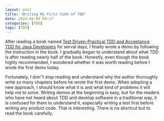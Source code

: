 ```yaml
---
layout: post
title: "Writing My First Code of TDD"
date: 2024-04-09 09:17 
categories: [TDD]
tags: [TDD]
---
```




After reading a book named [Test Driven-Practical TDD and Acceptance TDD for Java Developers](https://www.manning.com/books/test-driven)  for serval days, I finally wrote a demo by following the instruction in the book. I gradually began to understand about what TDD is after reading nearly half of the book. Honestly, even though the book highly recommended, I wondered whether it was worth reading before I wrote the first demo today. 

Fortunately, I don’’t stop reading and understand why the author thoroughly write so many chapters before he  wrote the first demo. When adopting a new approach, I should know what it is and what kind of problems it will help me to solve. Writing demos at the beginning is easy, but for the readers who have not heard about TDD and develop software in a traditional way, it is confused  for them to understand it, especially writing a test first before writing any product code. That is interesting. There is no shortcut but to read the book carefully.


